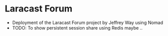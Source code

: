 # Laracast Forum

- Deployment of the Laracast Forum project by Jeffrey Way using Nomad
- TODO: To show persistent session share using Redis maybe ..